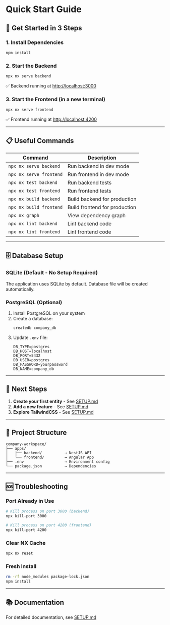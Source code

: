 # Quick Start Guide

## 🚀 Get Started in 3 Steps

### 1. Install Dependencies
```bash
npm install
```

### 2. Start the Backend
```bash
npx nx serve backend
```
✅ Backend running at [http://localhost:3000](http://localhost:3000)

### 3. Start the Frontend (in a new terminal)
```bash
npx nx serve frontend
```
✅ Frontend running at [http://localhost:4200](http://localhost:4200)

---

## 📋 Useful Commands

| Command | Description |
|---------|-------------|
| `npx nx serve backend` | Run backend in dev mode |
| `npx nx serve frontend` | Run frontend in dev mode |
| `npx nx test backend` | Run backend tests |
| `npx nx test frontend` | Run frontend tests |
| `npx nx build backend` | Build backend for production |
| `npx nx build frontend` | Build frontend for production |
| `npx nx graph` | View dependency graph |
| `npx nx lint backend` | Lint backend code |
| `npx nx lint frontend` | Lint frontend code |

---

## 🗄️ Database Setup

### SQLite (Default - No Setup Required)
The application uses SQLite by default. Database file will be created automatically.

### PostgreSQL (Optional)
1. Install PostgreSQL on your system
2. Create a database:
   ```bash
   createdb company_db
   ```
3. Update `.env` file:
   ```env
   DB_TYPE=postgres
   DB_HOST=localhost
   DB_PORT=5432
   DB_USER=postgres
   DB_PASSWORD=yourpassword
   DB_NAME=company_db
   ```

---

## 🎯 Next Steps

1. **Create your first entity** - See [SETUP.md](SETUP.md#-typeorm-entities)
2. **Add a new feature** - See [SETUP.md](SETUP.md#-creating-new-features)
3. **Explore TailwindCSS** - See [SETUP.md](SETUP.md#-tailwindcss-usage)

---

## 📁 Project Structure

```
company-workspace/
├── apps/
│   ├── backend/          → NestJS API
│   └── frontend/         → Angular App
├── .env                  → Environment config
└── package.json          → Dependencies
```

---

## 🆘 Troubleshooting

### Port Already in Use
```bash
# Kill process on port 3000 (backend)
npx kill-port 3000

# Kill process on port 4200 (frontend)
npx kill-port 4200
```

### Clear NX Cache
```bash
npx nx reset
```

### Fresh Install
```bash
rm -rf node_modules package-lock.json
npm install
```

---

## 📚 Documentation

For detailed documentation, see [SETUP.md](SETUP.md)
